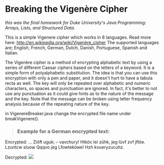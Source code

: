 # Breaking the Vigenère Cipher
_this was the final homework for Duke University's Java Programming: Arrays, Lists, and Structured Data._

This is a simple Vigenere cipher which works in 8 languages. Read more here: http://en.wikipedia.org/wiki/Vigenère_cipher
The supported languages are; English, French, German, Dutch, Danish, Portuguese, Spanish and Italian.

The Vigenère cipher is a method of encrypting alphabetic text by using a series of different Caesar ciphers based on the letters of a keyword. It is a simple form of polyalphabetic substitution.
The idea is that you can use this encryption with only a pen and paper, and it doesn't hurt to have a tabula recta as well. The key will only be repeated over alphabetic and numeric characters, so spaces and punctuation are ignored. In fact, it's better to not use any punctuation as it could give hints as to the nature of the message and the key. Note that the message can be broken using letter frequency analysis because of the repeating nature of the key.

in VigenereBreaker.java change the encrypted file name under breakVigenere().

> ### **Example for a German encrypted text:**

Encrypted:
...
Ziöft uguk; – vavchury!
Htköc lei zühk, jeg lüvf zvf jftöe.
Lzuntcw sluow Qqqvo jeg Lfowteköwe!
Hzh kvueryzucuhz.

Decrypted:
 <a><img src="https://i.imgur.com/rWtySOH.png"/></a> 
